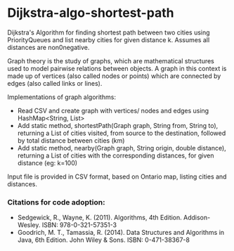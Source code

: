 # Dijkstra-algo-shortest-path
Dijkstra's Algorithm for finding shortest path between two cities using PriorityQueues and list nearby cities for given distance k. Assumes all distances are non0negative.

Graph theory is the study of graphs, which are mathematical structures used to model pairwise relations between objects. A graph in this context is made up of vertices (also called nodes or points) which are connected by edges (also called links or lines).

Implementations of graph algorithms:
- Read CSV and create graph with vertices/ nodes and edges using HashMap<String, List<Edge>>
- Add static method, shortestPath(Graph graph, String from, String to), returning a List of cities visited, from source to the destination, followed by total distance between cities (km)
- Add static method, nearby(Graph graph, String origin, double distance), returning a List of cities with the corresponding distances, for given distance (eg: k=100)

Input file is provided in CSV format, based on Ontario map, listing cities and distances.

### Citations for code adoption:
- Sedgewick, R., Wayne, K. (2011). Algorithms, 4th Edition. Addison-Wesley. ISBN: 978-0-321-57351-3
- Goodrich, M. T., Tamassia, R. (2014). Data Structures and Algorithms in Java, 6th Edition. John Wiley & Sons. ISBN: 0-471-38367-8
